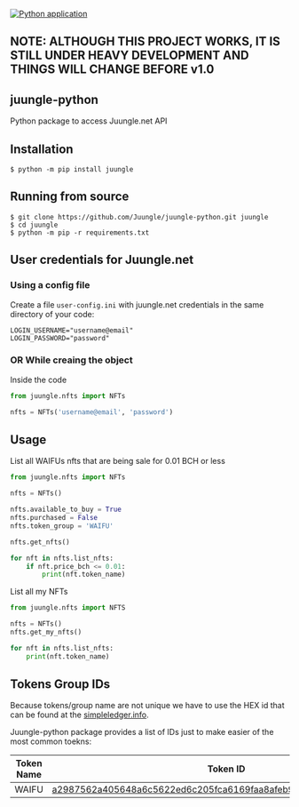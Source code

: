 [![Python application](https://github.com/Juungle/juungle-python/actions/workflows/run_tests.yml/badge.svg)](https://github.com/Juungle/juungle-python/actions/workflows/run_tests.yml)
## NOTE: ALTHOUGH THIS PROJECT WORKS, IT IS STILL UNDER HEAVY DEVELOPMENT AND THINGS WILL CHANGE BEFORE v1.0


## juungle-python
Python package to access Juungle.net API

## Installation
`$ python -m pip install juungle`

## Running from source
```
$ git clone https://github.com/Juungle/juungle-python.git juungle
$ cd juungle
$ python -m pip -r requirements.txt
```
## User credentials for Juungle.net
### Using a config file
Create a file `user-config.ini` with juungle.net credentials
in the same directory of your code:
```
LOGIN_USERNAME="username@email"
LOGIN_PASSWORD="password"
```
### OR While creaing the object
Inside the code

```python
from juungle.nfts import NFTs

nfts = NFTs('username@email', 'password')
```
## Usage
List all WAIFUs nfts that are being sale for 0.01 BCH or less
```python
from juungle.nfts import NFTs

nfts = NFTs()

nfts.available_to_buy = True
nfts.purchased = False
nfts.token_group = 'WAIFU'

nfts.get_nfts()

for nft in nfts.list_nfts:
    if nft.price_bch <= 0.01:
        print(nft.token_name)
```

List all my NFTs

```python
from juungle.nfts import NFTS

nfts = NFTs()
nfts.get_my_nfts()

for nft in nfts.list_nfts:
    print(nft.token_name)
```


## Tokens Group IDs
Because tokens/group name are not unique we have to use the HEX id that can be
found at the [simpleledger.info](https://simpleledger.info).

Juungle-python package provides a list of IDs just to make easier of the most
common toekns:

Token Name | Token ID
---------- | --------
WAIFU | [a2987562a405648a6c5622ed6c205fca6169faa8afeb96a994b48010bd186a66](https://simpleledger.info/token/a2987562a405648a6c5622ed6c205fca6169faa8afeb96a994b48010bd186a66)
